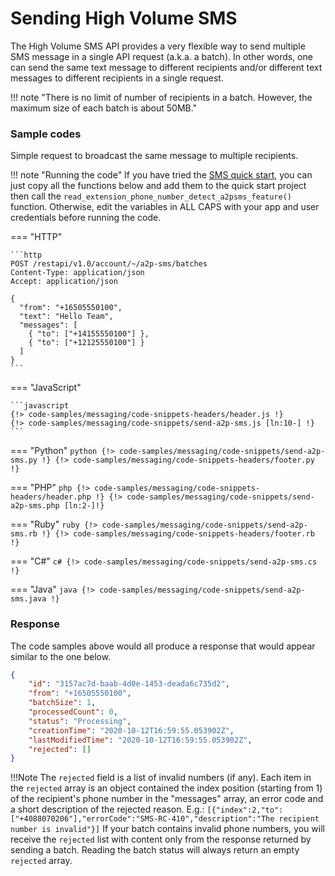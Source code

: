 # Sending High Volume SMS

The High Volume SMS API provides a very flexible way to send multiple SMS message in a single API request (a.k.a. a batch). In other words, one can send the same text message to different recipients and/or different text messages to different recipients in a single request.

!!! note "There is no limit of number of recipients in a batch. However, the maximum size of each batch is about 50MB."

### Sample codes

Simple request to broadcast the same message to multiple recipients.

!!! note "Running the code"
    If you have tried the [SMS quick start](../../quick-start.md), you can just copy all the functions below and add them to the quick start project then call the `read_extension_phone_number_detect_a2psms_feature()` function. Otherwise, edit the variables in ALL CAPS with your app and user credentials before running the code.

=== "HTTP"

    ```http
    POST /restapi/v1.0/account/~/a2p-sms/batches
    Content-Type: application/json
    Accept: application/json

    {
      "from": "+16505550100",
      "text": "Hello Team",
      "messages": [
        { "to": ["+14155550100"] },
        { "to": ["+12125550100"] }
      ]
    }
    ```

=== "JavaScript"

    ```javascript
    {!> code-samples/messaging/code-snippets-headers/header.js !}
    {!> code-samples/messaging/code-snippets/send-a2p-sms.js [ln:10-] !}
    ```

=== "Python"
    ```python
    {!> code-samples/messaging/code-snippets/send-a2p-sms.py !}
    {!> code-samples/messaging/code-snippets-headers/footer.py !}
    ```

=== "PHP"
    ```php
    {!> code-samples/messaging/code-snippets-headers/header.php !}
    {!> code-samples/messaging/code-snippets/send-a2p-sms.php [ln:2-]!}
    ```

=== "Ruby"
    ```ruby
    {!> code-samples/messaging/code-snippets/send-a2p-sms.rb !}
    {!> code-samples/messaging/code-snippets-headers/footer.rb !}
    ```

=== "C#"
    ```c#
    {!> code-samples/messaging/code-snippets/send-a2p-sms.cs !}
    ```

=== "Java"
    ```java
    {!> code-samples/messaging/code-snippets/send-a2p-sms.java !}
    ```

### Response

The code samples above would all produce a response that would appear similar to the one below.

```json
{
    "id": "3157ac7d-baab-4d0e-1453-deada6c735d2",
    "from": "+16505550100",
    "batchSize": 1,
    "processedCount": 0,
    "status": "Processing",
    "creationTime": "2020-10-12T16:59:55.053902Z",
    "lastModifiedTime": "2020-10-12T16:59:55.053902Z",
    "rejected": []
}
```

!!!Note
    The `rejected` field is a list of invalid numbers (if any). Each item in the `rejected` array is an object contained the index position (starting from 1) of the recipient's phone number in the "messages" array, an error code and a short description of the rejected reason. E.g.:
    ```
    [{"index":2,"to":["+4088070206"],"errorCode":"SMS-RC-410","description":"The recipient number is invalid"}]
    ```
    If your batch contains invalid phone numbers, you will receive the `rejected` list with content only from the response returned by sending a batch. Reading the batch status will always return an empty `rejected` array.
